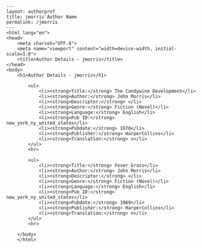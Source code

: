 
    ---
    layout: authorprof
    title: jmorris'Author Name 
    permalink: /jmorris
    ---
    <html lang="en">
    <head>
        <meta charset="UTF-8">
        <meta name="viewport" content="width=device-width, initial-scale=1.0">
        <title>Author Details - jmorris</title>
    </head>
    <body>
        <h1>Author Details - jmorris</h1>
        
            <ul>
                <li><strong>Title:</strong> The Candywine Development</li>
                <li><strong>Author:</strong> John Morris</li>
                <li><strong>Descriptor:</strong> </li>
                <li><strong>Genre:</strong> Fiction (Novel)</li>
                <li><strong>Language:</strong> English</li>
                <li><strong>Pub ID:</strong> new_york_ny_united_states</li>
                <li><strong>Pubdate:</strong> 1970</li>
                <li><strong>Publisher:</strong> HarperCollins</li>
                <li><strong>Translation:</strong> n</li>
            </ul>
            <hr>
            
            <ul>
                <li><strong>Title:</strong> Fever Grass</li>
                <li><strong>Author:</strong> John Morris</li>
                <li><strong>Descriptor:</strong> </li>
                <li><strong>Genre:</strong> Fiction (Novel)</li>
                <li><strong>Language:</strong> English</li>
                <li><strong>Pub ID:</strong> new_york_ny_united_states</li>
                <li><strong>Pubdate:</strong> 1969</li>
                <li><strong>Publisher:</strong> HarperCollins</li>
                <li><strong>Translation:</strong> n</li>
            </ul>
            <hr>
            
        </body>
        </html>
        
